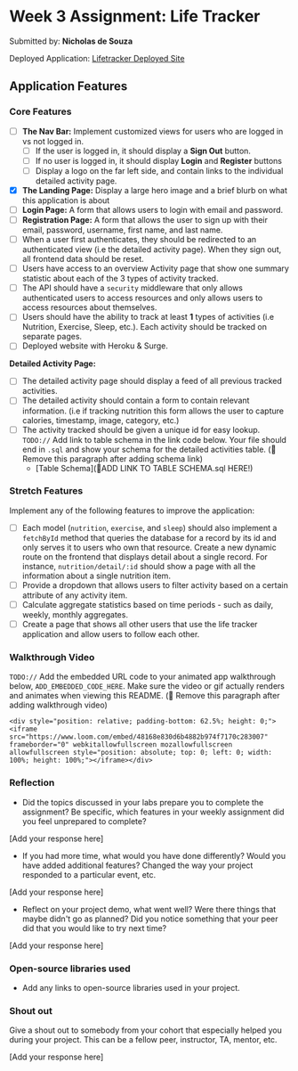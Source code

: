 

# Week 3 Assignment: Life Tracker

Submitted by: **Nicholas de Souza**

Deployed Application: [Lifetracker Deployed Site](ADD_LINK_HERE)

## Application Features

### Core Features

- [ ] **The Nav Bar:** Implement customized views for users who are logged in vs not logged in.
  - [ ] If the user is logged in, it should display a **Sign Out** button. 
  - [ ] If no user is logged in, it should display **Login** and **Register** buttons
  - [ ] Display a logo on the far left side, and contain links to the individual detailed activity page. 
- [x] **The Landing Page:** Display a large hero image and a brief blurb on what this application is about
- [ ] **Login Page:** A form that allows users to login with email and password.
- [ ] **Registration Page:** A form that allows the user to sign up with their email, password, username, first name, and last name.
- [ ] When a user first authenticates, they should be redirected to an authenticated view (i.e the detailed activity page). When they sign out, all frontend data should be reset.
- [ ] Users have access to an overview Activity page that show one summary statistic about each of the 3 types of activity tracked.
- [ ] The API should have a `security` middleware that only allows authenticated users to access resources and only allows users to access resources about themselves. 
- [ ] Users should have the ability to track at least **1** types of activities (i.e Nutrition, Exercise, Sleep, etc.). Each activity should be tracked on separate pages.
- [ ] Deployed website with Heroku & Surge. 

**Detailed Activity Page:**
- [ ] The detailed activity page should display a feed of all previous tracked activities.
- [ ] The detailed activity should contain a form to contain relevant information. (i.e if tracking nutrition this form allows the user to capture calories, timestamp, image, category, etc.) 
- [ ] The activity tracked should be given a unique id for easy lookup.
  `TODO://` Add link to table schema in the link code below. Your file should end in `.sql` and show your schema for the detailed activities table. (🚫 Remove this paragraph after adding schema link)
  * [Table Schema](📝ADD LINK TO TABLE SCHEMA.sql HERE!) 

### Stretch Features

Implement any of the following features to improve the application:
- [ ] Each model (`nutrition`, `exercise`, and `sleep`) should also implement a `fetchById` method that queries the database for a record by its id and only serves it to users who own that resource. Create a new dynamic route on the frontend that displays detail about a single record. For instance, `nutrition/detail/:id` should show a page with all the information about a single nutrition item.
- [ ] Provide a dropdown that allows users to filter activity based on a certain attribute of any activity item.
- [ ] Calculate aggregate statistics based on time periods - such as daily, weekly, monthly aggregates.
- [ ] Create a page that shows all other users that use the life tracker application and allow users to follow each other.

### Walkthrough Video

`TODO://` Add the embedded URL code to your animated app walkthrough below, `ADD_EMBEDDED_CODE_HERE`. Make sure the video or gif actually renders and animates when viewing this README. (🚫 Remove this paragraph after adding walkthrough video)

`<div style="position: relative; padding-bottom: 62.5%; height: 0;"><iframe src="https://www.loom.com/embed/48168e830d6b4882b974f7170c283007" frameborder="0" webkitallowfullscreen mozallowfullscreen allowfullscreen style="position: absolute; top: 0; left: 0; width: 100%; height: 100%;"></iframe></div>`

### Reflection

* Did the topics discussed in your labs prepare you to complete the assignment? Be specific, which features in your weekly assignment did you feel unprepared to complete?

[Add your response here]

* If you had more time, what would you have done differently? Would you have added additional features? Changed the way your project responded to a particular event, etc.
  
[Add your response here]

* Reflect on your project demo, what went well? Were there things that maybe didn't go as planned? Did you notice something that your peer did that you would like to try next time?

[Add your response here]

### Open-source libraries used

- Add any links to open-source libraries used in your project.

### Shout out

Give a shout out to somebody from your cohort that especially helped you during your project. This can be a fellow peer, instructor, TA, mentor, etc.

[Add your response here]
